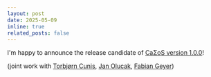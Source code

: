 ```yaml
---
layout: post
date: 2025-05-09 
inline: true
related_posts: false
---
```

I'm happy to announce the release candidate of [CaΣoS version 1.0.0](https://github.com/iFR-ACSO/casos/releases/tag/v1.0.0-rc)!

(joint work with [Torbj&oslash;rn Cunis](https://www.ifr.uni-stuttgart.de/institut/team/Cunis/), [Jan Olucak](https://www.ifr.uni-stuttgart.de/institut/team/Olucak/), [Fabian Geyer](https://www.ifr.uni-stuttgart.de/institut/team/Geyer-00005/))